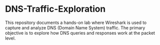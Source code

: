 # DNS-Traffic-Exploration
This repository documents a hands-on lab where Wireshark is used to capture and analyze DNS (Domain Name System) traffic. The primary objective is to explore how DNS queries and responses work at the packet level.
